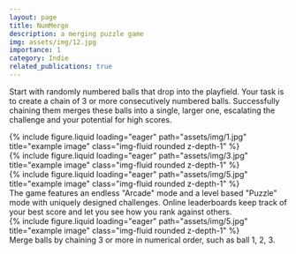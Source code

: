 ```yaml
---
layout: page
title: NumMerge
description: a merging puzzle game
img: assets/img/12.jpg
importance: 1
category: Indie
related_publications: true
---
```


Start with randomly numbered balls that drop into the playfield. Your task is to create a chain of 3 or more consecutively numbered balls. Successfully chaining them merges these balls into a single, larger one, escalating the challenge and your potential for high scores.


<div class="row">
    <div class="col-sm mt-3 mt-md-0">
        {% include figure.liquid loading="eager" path="assets/img/1.jpg" title="example image" class="img-fluid rounded z-depth-1" %}
    </div>
    <div class="col-sm mt-3 mt-md-0">
        {% include figure.liquid loading="eager" path="assets/img/3.jpg" title="example image" class="img-fluid rounded z-depth-1" %}
    </div>
    <div class="col-sm mt-3 mt-md-0">
        {% include figure.liquid loading="eager" path="assets/img/5.jpg" title="example image" class="img-fluid rounded z-depth-1" %}
    </div>
</div>
<div class="caption">
    The game features an endless "Arcade" mode and a level based "Puzzle" mode with uniquely designed challenges. Online leaderboards keep track of your best score and let you see how you rank against others.
</div>
<div class="row">
    <div class="col-sm mt-3 mt-md-0">
        {% include figure.liquid loading="eager" path="assets/img/5.jpg" title="example image" class="img-fluid rounded z-depth-1" %}
    </div>
</div>
<div class="caption">
    Merge balls by chaining 3 or more in numerical order, such as ball 1, 2, 3.
</div>

